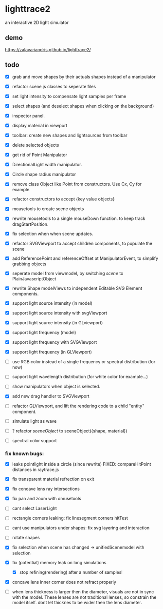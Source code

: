 # lighttrace2
an interactive 2D light simulator


## demo
https://zalavariandris.github.io/lighttrace2/

## todo
- [x] grab and move shapes by their actuals shapes instead of a manipulator
- [x] refactor scene.js classes to seperate files
- [x] set light intensity to compensate light samples per frame
- [x] select shapes (and deselect shapes when clicking on the background)
- [x] inspector panel. 
- [x] display material in viewport
- [x] toolbar: create new shapes and lightsources from toolbar
- [x] delete selected objects

- [x] get rid of Point Manipulator
- [x] DirectionalLight width manipulator.
- [x] Circle shape radius manipulator

- [x] remove class Object like Point from constructors. Use Cx, Cy for example.
- [x] refactor constructors to accept {key value objects}
- [x] mousetools to create scene objects
- [x] rewrite mousetools to a single mouseDown function. to keep track dragStartPosition.
- [x] fix selection when when scene updates.
- [x] refactor SVGViewport to accept children components, to populate the scene

- [x] add ReferencePoint and referenceOffset ot ManipulatorEvent, to simplify grabbing objects
- [x] seperate model from viewmodel, by switching _scene_ to PlainJavascriptObject
- [x] rewrite Shape modelViews to independent Editable SVG Element components.

- [x] support light source intensity (in model)
- [x] support light source intensity with svgViewport
- [x] support light source intensity (in GLviewport)

- [x] support light frequency (model)
- [x] support light frequency with SVGViewport
- [x] support light frequency (in GLViewport)

- [ ] use RGB color instead of a single frequency or spectral distribution (for now)


- [ ] support light wavelength distribution (for white color for example...)

- [ ] show manipulators when object is selected.

- [x] add new drag handler to SVGViewport
- [ ] refactor GLViewport, and lift the rendering code to a child "entity" component.

- [ ] simulate light as wave
- [ ] ? refactor _sceneObject_ to sceneObject({shape, material})

- [ ] spectral color support

### fix known bugs:
- [x] leaks pointlight inside a circle (since rewrite) FIXED: compareHitPoint distances in raytrace.js
- [x] fix transparent material refrection on exit
- [x] fix concave lens ray intersections
- [x] fix pan and zoom with omusetools
- [ ] cant select LaserLight
- [ ] rectangle corners leaking: fix linesegment corners hitTest
- [ ] cant use manipulators under shapes: fix svg layering and interaction
- [ ] rotate shapes
- [x] fix selection when scene has changed -> unifiedScenemodel with selection
- [x] fix (potential) memory leak on long simulations.
  - [x] stop refining(rendering) after a number of samples!
- [x] concave lens inner corner does not refract properly
- [ ] when lens thickness is larger then the diameter, visuals are not in sync with the model. These lenses are not traditional lenses, so constrain the model itself. dont let thicknes to be wider then the lens diameter.



